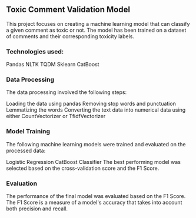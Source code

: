 ## Toxic Comment Validation Model
This project focuses on creating a machine learning model that can classify a given comment as toxic or not. The model has been trained on a dataset of comments and their corresponding toxicity labels.

### Technologies used:
Pandas
NLTK
TQDM
Sklearn
CatBoost

### Data Processing
The data processing involved the following steps:

Loading the data using pandas
Removing stop words and punctuation
Lemmatizing the words
Converting the text data into numerical data using either CountVectorizer or TfidfVectorizer

### Model Training
The following machine learning models were trained and evaluated on the processed data:

Logistic Regression
CatBoost Classifier
The best performing model was selected based on the cross-validation score and the F1 Score.

### Evaluation
The performance of the final model was evaluated based on the F1 Score. The F1 Score is a measure of a model's accuracy that takes into account both precision and recall.